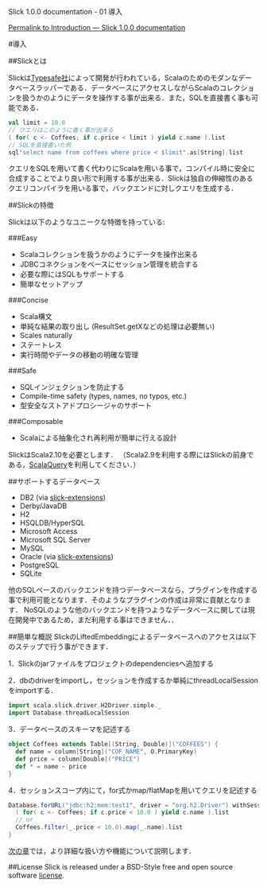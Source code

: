 Slick 1.0.0 documentation - 01 導入
<!-- Introduction -->
[Permalink to Introduction — Slick 1.0.0 documentation](http://slick.typesafe.com/doc/1.0.0/introduction.html)

#導入

##Slickとは
<!-- What is Slick -->

Slickは[Typesafe社](http://www.typesafe.com)によって開発が行われている，Scalaのためのモダンなデータベースラッパーである．データベースにアクセスしながらScalaのコレクションを扱うかのようにデータを操作する事が出来る．また，SQLを直接書く事も可能である．

<!--Slick is Typesafe‘s modern database query and access library for Scala. It allows you to work with stored data almost as if you were using Scala collections while at the same time giving you full control over when a database access happens and which data is transferred. You can also use SQL directly.-->

```scala
val limit = 10.0
// クエリはこのように書く事が出来る
( for( c <- Coffees; if c.price < limit ) yield c.name ).list
// SQLを直接書いた例
sql"select name from coffees where price < $limit".as[String].list
```
クエリをSQLを用いて書く代わりにScalaを用いる事で，コンパイル時に安全に合成することでより良い形で利用する事が出来る．Slickは独自の伸縮性のあるクエリコンパイラを用いる事で，バックエンドに対しクエリを生成する．

<!--When using Scala instead of SQL for your queries you profit from the compile-time safety(何これ) and compositionality. Slick can generate queries for different backends including your own, using its extensible query compiler. -->

##Slickの特徴
<!-- Why Slick?/Feature -->


Slickは以下のようなユニークな特徴を持っている:

<!-- Slick offers a unique combination of features: -->

###Easy
- Scalaコレクションを扱うかのようにデータを操作出来る
- JDBCコネクションをベースにセッション管理を統合する
- 必要な際にはSQLもサポートする
- 簡単なセットアップ

<!--- Access stored data just like Scala collections
- Unified session management based on JDBC Connections
- Supports SQL if you need it
- Simple setup-->

###Concise

- Scala構文
- 単純な結果の取り出し (ResultSet.getXなどの処理は必要無い)
- Scales naturally
- ステートレス
- 実行時間やデータの移動の明確な管理

<!--- Scala syntax
- Fetch results without pain (no ResultSet.getX)
- Scales naturally
- Stateless (like the web)
- Explicit control of execution time and transferred data-->

###Safe
- SQLインジェクションを防止する
- Compile-time safety (types, names, no typos, etc.)
- 型安全なストアドプロシージャのサポート

<!--- No SQL-injections
- Compile-time safety (types, names, no typos, etc.)
- Type-safe support of stored procedures-->

###Composable

- Scalaによる抽象化され再利用が簡単に行える設計

<!--- It‘s Scala code: abstract and re-use with ease-->

SlickはScala2.10を必要とします．
（Scala2.9を利用する際にはSlickの前身である，[ScalaQuery](http://scalaquery.org)を利用してください．）

<!--Slick requires Scala 2.10. (For Scala 2.9 please use [ScalaQuery](http://scalaquery.org), the predecessor of Slick).-->

##サポートするデータベース
- DB2 (via [slick-extensions](http://slick.typesafe.com/doc/1.0.0/extensions.html))
- Derby/JavaDB
- H2
- HSQLDB/HyperSQL
- Microsoft Access
- Microsoft SQL Server
- MySQL
- Oracle (via [slick-extensions](http://slick.typesafe.com/doc/1.0.0/extensions.html))
- PostgreSQL
- SQLite

他のSQLベースのバックエンドを持つデータベースなら，プラグインを作成する事で利用可能となります．そのようなプラグインの作成は非常に貢献となります．
NoSQLのような他のバックエンドを持つようなデータベースに関しては現在開発中であるため，まだ利用する事はできません．．

<!--Other SQL databases can be accessed right away with a reduced feature set. Writing a fully featured plugin for your own SQL-based backend can be achieved with a reasonable amount of work. Support for other backends (like NoSQL) is under development but not yet available.-->

##簡単な概説
SlickのLiftedEmbeddingによるデータベースへのアクセスは以下のステップで行う事ができます．

<!--Accessing databases using Slick’s lifted embedding requires the following steps.-->

1．Slickのjarファイルをプロジェクトのdependenciesへ追加する

<!--Add the Slick jar and its dependencies to your project-->

2．dbのdriverをimportし，セッションを作成するか単純にthreadLocalSessionをimportする．

<!--Pick a driver for a particular db and create a session (or simply pick threadLocalSession)-->


```scala
import scala.slick.driver.H2Driver.simple._
import Database.threadLocalSession
```

3．データベースのスキーマを記述する

<!--Describe your Database schema-->

```scala
object Coffees extends Table[(String, Double)]("COFFEES") {
  def name = column[String]("COF_NAME", O.PrimaryKey)
  def price = column[Double]("PRICE")
  def * = name ~ price
}
```

4．セッションスコープ内にて，for式かmap/flatMapを用いてクエリを記述する

<!--Write queries using for-comprehensions or map/flatMap wrapped in a session scope-->

```scala
Database.forURL("jdbc:h2:mem:test1", driver = "org.h2.Driver") withSession {
  ( for( c <- Coffees; if c.price < 10.0 ) yield c.name ).list
  // or
  Coffees.filter(_.price < 10.0).map(_.name).list
}
```

[次の章](http://slick.typesafe.com/doc/1.0.0/gettingstarted.html)では，より詳細な扱い方や機能について説明します．

<!--The [next chapter](http://slick.typesafe.com/doc/1.0.0/gettingstarted.html) explains these steps and further aspects in more detail.-->

##License
Slick is released under a BSD-Style free and open source software [license](https://github.com/slick/slick/blob/1.0.0/LICENSE.txt).
